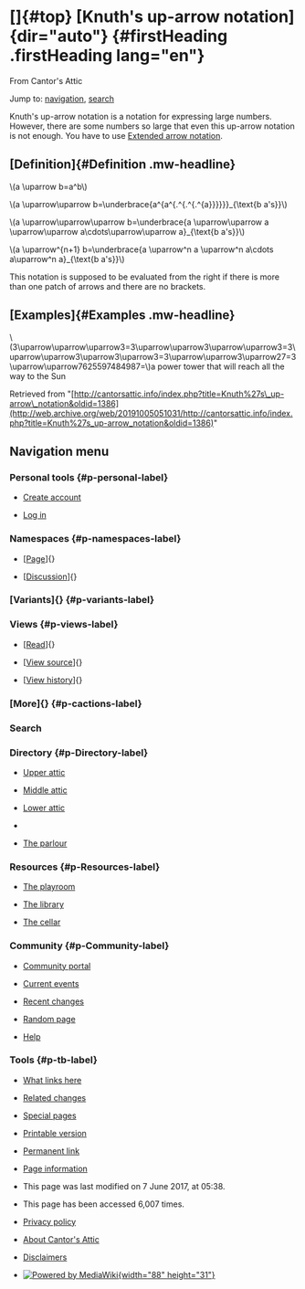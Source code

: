 <div id="mw-page-base" class="noprint">

</div>

<div id="mw-head-base" class="noprint">

</div>

<div id="content" class="mw-body" role="main">

[]{#top}
[Knuth's up-arrow notation]{dir="auto"} {#firstHeading .firstHeading lang="en"}
=======================================

<div id="bodyContent" class="mw-body-content">

<div id="siteSub">

From Cantor's Attic

</div>

<div id="contentSub">

</div>

<div id="jump-to-nav" class="mw-jump">

Jump to: [navigation](#mw-navigation), [search](#p-search)

</div>

<div id="mw-content-text" class="mw-content-ltr" lang="en" dir="ltr">

Knuth's up-arrow notation is a notation for expressing large numbers.
However, there are some numbers so large that even this up-arrow
notation is not enough. You have to use [Extended arrow
notation](/web/20191005051031/http://cantorsattic.info/Extended_arrow_notation "Extended arrow notation").

[Definition]{#Definition .mw-headline}
--------------------------------------

\\(a \\uparrow b=a\^b\\)

\\(a \\uparrow\\uparrow
b=\\underbrace{a\^{a\^{.\^{.\^{.\^{a}}}}}}\_{\\text{b a's}}\\)

\\(a \\uparrow\\uparrow\\uparrow b=\\underbrace{a \\uparrow\\uparrow a
\\uparrow\\uparrow a\\cdots\\uparrow\\uparrow a}\_{\\text{b a's}}\\)

\\(a \\uparrow\^{n+1} b=\\underbrace{a \\uparrow\^n a \\uparrow\^n
a\\cdots a\\uparrow\^n a}\_{\\text{b a's}}\\)

This notation is supposed to be evaluated from the right if there is
more than one patch of arrows and there are no brackets.

[Examples]{#Examples .mw-headline}
----------------------------------

\\(3\\uparrow\\uparrow\\uparrow3=3\\uparrow\\uparrow3\\uparrow\\uparrow3=3\\uparrow\\uparrow3\\uparrow3\\uparrow3=3\\uparrow\\uparrow3\\uparrow27=3\\uparrow\\uparrow7625597484987=\\)a
power tower that will reach all the way to the Sun

</div>

<div class="printfooter">

Retrieved from
"[http://cantorsattic.info/index.php?title=Knuth%27s\_up-arrow\_notation&oldid=1386](http://web.archive.org/web/20191005051031/http://cantorsattic.info/index.php?title=Knuth%27s_up-arrow_notation&oldid=1386)"

</div>

<div id="catlinks" class="catlinks catlinks-allhidden">

</div>

<div class="visualClear">

</div>

</div>

</div>

<div id="mw-navigation">

Navigation menu
---------------

<div id="mw-head">

<div id="p-personal" role="navigation"
aria-labelledby="p-personal-label">

### Personal tools {#p-personal-label}

-   <div id="pt-createaccount">

    </div>

    [Create
    account](/web/20191005051031/http://cantorsattic.info/index.php?title=Special:UserLogin&returnto=Knuth%27s+up-arrow+notation&type=signup)
-   <div id="pt-login">

    </div>

    [Log
    in](/web/20191005051031/http://cantorsattic.info/index.php?title=Special:UserLogin&returnto=Knuth%27s+up-arrow+notation "You are encouraged to log in; however, it is not mandatory [o]")

</div>

<div id="left-navigation">

<div id="p-namespaces" class="vectorTabs" role="navigation"
aria-labelledby="p-namespaces-label">

### Namespaces {#p-namespaces-label}

-   <div id="ca-nstab-main">

    </div>

    [[Page](/web/20191005051031/http://cantorsattic.info/Knuth%27s_up-arrow_notation "View the content page [c]")]{}
-   <div id="ca-talk">

    </div>

    [[Discussion](/web/20191005051031/http://cantorsattic.info/index.php?title=Talk:Knuth%27s_up-arrow_notation&action=edit&redlink=1 "Discussion about the content page [t]")]{}

</div>

<div id="p-variants" class="vectorMenu emptyPortlet" role="navigation"
aria-labelledby="p-variants-label">

### [Variants]{}[](#) {#p-variants-label}

<div class="menu">

</div>

</div>

</div>

<div id="right-navigation">

<div id="p-views" class="vectorTabs" role="navigation"
aria-labelledby="p-views-label">

### Views {#p-views-label}

-   <div id="ca-view">

    </div>

    [[Read](/web/20191005051031/http://cantorsattic.info/Knuth%27s_up-arrow_notation)]{}
-   <div id="ca-viewsource">

    </div>

    [[View
    source](/web/20191005051031/http://cantorsattic.info/index.php?title=Knuth%27s_up-arrow_notation&action=edit "This page is protected.
    You can view its source [e]")]{}
-   <div id="ca-history">

    </div>

    [[View
    history](/web/20191005051031/http://cantorsattic.info/index.php?title=Knuth%27s_up-arrow_notation&action=history "Past revisions of this page [h]")]{}

</div>

<div id="p-cactions" class="vectorMenu emptyPortlet" role="navigation"
aria-labelledby="p-cactions-label">

### [More]{}[](#) {#p-cactions-label}

<div class="menu">

</div>

</div>

<div id="p-search" role="search">

### Search

<div id="simpleSearch">

</div>

</div>

</div>

</div>

<div id="mw-panel">

<div id="p-logo" role="banner">

[](/web/20191005051031/http://cantorsattic.info/Cantor%27s_Attic "Visit the main page")

</div>

<div id="p-Directory" class="portal" role="navigation"
aria-labelledby="p-Directory-label">

### Directory {#p-Directory-label}

<div class="body">

-   <div id="n-Upper-attic">

    </div>

    [Upper
    attic](/web/20191005051031/http://cantorsattic.info/Upper_attic)
-   <div id="n-Middle-attic">

    </div>

    [Middle
    attic](/web/20191005051031/http://cantorsattic.info/Middle_attic)
-   <div id="n-Lower-attic">

    </div>

    [Lower
    attic](/web/20191005051031/http://cantorsattic.info/Lower_attic)
-   <div id="n-">

    </div>

    [](INVALID-TITLE)
-   <div id="n-The-parlour">

    </div>

    [The parlour](/web/20191005051031/http://cantorsattic.info/Parlour)

</div>

</div>

<div id="p-Resources" class="portal" role="navigation"
aria-labelledby="p-Resources-label">

### Resources {#p-Resources-label}

<div class="body">

-   <div id="n-The-playroom">

    </div>

    [The
    playroom](/web/20191005051031/http://cantorsattic.info/Playroom)
-   <div id="n-The-library">

    </div>

    [The library](/web/20191005051031/http://cantorsattic.info/Library)
-   <div id="n-The-cellar">

    </div>

    [The cellar](/web/20191005051031/http://cantorsattic.info/Cellar)

</div>

</div>

<div id="p-Community" class="portal" role="navigation"
aria-labelledby="p-Community-label">

### Community {#p-Community-label}

<div class="body">

-   <div id="n-portal">

    </div>

    [Community
    portal](/web/20191005051031/http://cantorsattic.info/Cantor%27s_Attic:Community_portal "About the project, what you can do, where to find things")
-   <div id="n-currentevents">

    </div>

    [Current
    events](/web/20191005051031/http://cantorsattic.info/Cantor%27s_Attic:Current_events "Find background information on current events")
-   <div id="n-recentchanges">

    </div>

    [Recent
    changes](/web/20191005051031/http://cantorsattic.info/Special:RecentChanges "A list of recent changes in the wiki [r]")
-   <div id="n-randompage">

    </div>

    [Random
    page](/web/20191005051031/http://cantorsattic.info/Special:Random "Load a random page [x]")
-   <div id="n-help">

    </div>

    [Help](http://web.archive.org/web/20191005051031/https://www.mediawiki.org/wiki/Special:MyLanguage/Help:Contents "The place to find out")

</div>

</div>

<div id="p-tb" class="portal" role="navigation"
aria-labelledby="p-tb-label">

### Tools {#p-tb-label}

<div class="body">

-   <div id="t-whatlinkshere">

    </div>

    [What links
    here](/web/20191005051031/http://cantorsattic.info/Special:WhatLinksHere/Knuth%27s_up-arrow_notation "A list of all wiki pages that link here [j]")
-   <div id="t-recentchangeslinked">

    </div>

    [Related
    changes](/web/20191005051031/http://cantorsattic.info/Special:RecentChangesLinked/Knuth%27s_up-arrow_notation "Recent changes in pages linked from this page [k]")
-   <div id="t-specialpages">

    </div>

    [Special
    pages](/web/20191005051031/http://cantorsattic.info/Special:SpecialPages "A list of all special pages [q]")
-   <div id="t-print">

    </div>

    [Printable
    version](/web/20191005051031/http://cantorsattic.info/index.php?title=Knuth%27s_up-arrow_notation&printable=yes "Printable version of this page [p]")
-   <div id="t-permalink">

    </div>

    [Permanent
    link](/web/20191005051031/http://cantorsattic.info/index.php?title=Knuth%27s_up-arrow_notation&oldid=1386 "Permanent link to this revision of the page")
-   <div id="t-info">

    </div>

    [Page
    information](/web/20191005051031/http://cantorsattic.info/index.php?title=Knuth%27s_up-arrow_notation&action=info)

</div>

</div>

</div>

</div>

<div id="footer" role="contentinfo">

-   <div id="footer-info-lastmod">

    </div>

    This page was last modified on 7 June 2017, at 05:38.
-   <div id="footer-info-viewcount">

    </div>

    This page has been accessed 6,007 times.

<!-- -->

-   <div id="footer-places-privacy">

    </div>

    [Privacy
    policy](/web/20191005051031/http://cantorsattic.info/Cantor%27s_Attic:Privacy_policy "Cantor's Attic:Privacy policy")
-   <div id="footer-places-about">

    </div>

    [About Cantor's
    Attic](/web/20191005051031/http://cantorsattic.info/Cantor%27s_Attic:About "Cantor's Attic:About")
-   <div id="footer-places-disclaimer">

    </div>

    [Disclaimers](/web/20191005051031/http://cantorsattic.info/Cantor%27s_Attic:General_disclaimer "Cantor's Attic:General disclaimer")

<!-- -->

-   <div id="footer-poweredbyico">

    </div>

    [![Powered by
    MediaWiki](/web/20191005051031im_/http://cantorsattic.info/resources/assets/poweredby_mediawiki_88x31.png){width="88"
    height="31"}](//web.archive.org/web/20191005051031/http://www.mediawiki.org/)

<div style="clear:both">

</div>

</div>

